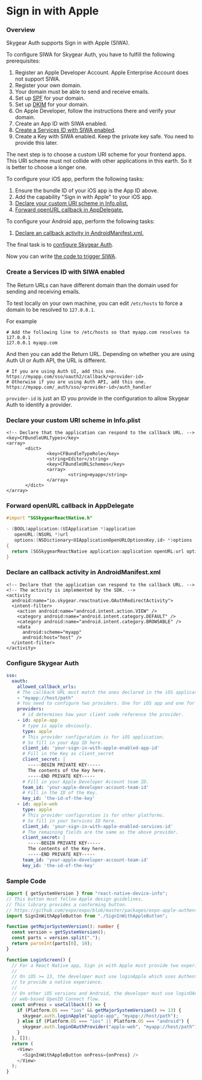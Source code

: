 # Sign in with Apple

### Overview

Skygear Auth supports Sign in with Apple \(SIWA\).

To configure SIWA for Skygear Auth, you have to fulfill the following prerequisites:

1. Register an Apple Developer Account. Apple Enterprise Account does not support SIWA.
2. Register your own domain.
3. Your domain must be able to send and receive emails.
4. Set up [SPF](https://en.wikipedia.org/wiki/Sender_Policy_Framework) for your domain.
5. Set up [DKIM](https://en.wikipedia.org/wiki/DomainKeys_Identified_Mail) for your domain.
6. On Apple Developer, follow the instructions there and verify your domain.
7. Create an App ID with SIWA enabled.
8. [Create a Services ID with SIWA enabled](sign-in-with-apple.md#create-a-services-id-with-siwa-enabled).
9. Create a Key with SIWA enabled. Keep the private key safe. You need to provide this later.

The next step is to choose a custom URI scheme for your frontend apps. This URI scheme must not collide with other applications in this earth. So it is better to choose a longer one.

To configure your iOS app, perform the following tasks:

1. Ensure the bundle ID of your iOS app is the App ID above.
2. Add the capability "Sign in with Apple" to your iOS app.
3. [Declare your custom URI scheme in Info.plist.](sign-in-with-apple.md#declare-your-custom-uri-scheme-in-info-plist)
4. [Forward openURL callback in AppDelegate.](sign-in-with-apple.md#forward-openurl-callback-in-appdelegate)

To configure your Android app, perform the following tasks:

1. [Declare an callback activity in AndroidManifest.xml.](sign-in-with-apple.md#declare-an-callback-activity-in-androidmanifest-xml)

The final task is to [configure Skygear Auth](sign-in-with-apple.md#configure-skygear-auth).

Now you can write [the code to trigger SIWA](sign-in-with-apple.md#sample-code).

### Create a Services ID with SIWA enabled

The Return URLs can have different domain than the domain used for sending and receiving emails.

To test locally on your own machine, you can edit `/etc/hosts` to force a domain to be resolved to `127.0.0.1`.

For example

```
# Add the following line to /etc/hosts so that myapp.com resolves to 127.0.0.1
127.0.0.1 myapp.com
```

And then you can add the Return URL. Depending on whether you are using Auth UI or Auth API, the URL is different.

```
# If you are using Auth UI, add this one.
https://myapp.com/sso/oauth2/callback/<provider-id>
# Otherwise if you are using Auth API, add this one.
https://myapp.com/_auth/sso/<provider-id>/auth_handler
```

`provider-id` is just an ID you provide in the configuration to allow Skygear Auth to identify a provider.

### Declare your custom URI scheme in Info.plist

```markup
<!-- Declare that the application can respond to the callback URL. -->
<key>CFBundleURLTypes</key>
<array>
       <dict>
               <key>CFBundleTypeRole</key>
               <string>Editor</string>
               <key>CFBundleURLSchemes</key>
               <array>
                       <string>myapp</string>
               </array>
       </dict>
</array>
```

### Forward openURL callback in AppDelegate

```objectivec
#import "SGSkygearReactNative.h"

- (BOOL)application:(UIApplication *)application
   openURL:(NSURL *)url
   options:(NSDictionary<UIApplicationOpenURLOptionsKey,id> *)options
{
  return [SGSkygearReactNative application:application openURL:url options:options];
}
```

### Declare an callback activity in AndroidManifest.xml

```markup
<!-- Declare that the application can respond to the callback URL. -->
<!-- The activity is implemented by the SDK. -->
<activity
  android:name="io.skygear.reactnative.OAuthRedirectActivity">
  <intent-filter>
    <action android:name="android.intent.action.VIEW" />
    <category android:name="android.intent.category.DEFAULT" />
    <category android:name="android.intent.category.BROWSABLE" />
    <data
      android:scheme="myapp"
      android:host="host" />
  </intent-filter>
</activity>
```

### Configure Skygear Auth

```yaml
sso:
  oauth:
    allowed_callback_urls:
    # The callback URL must match the ones declared in the iOS application and in the Android application.
    - "myapp://host/path"
    # You need to configure two providers. One for iOS app and one for other platforms.
    providers:
      # id determines how your client code reference the provider.
    - id: apple-app
      # type is apple obviously.
      type: apple
      # This provider configuration is for iOS application.
      # So fill in your App ID here.
      client_id: 'your-sign-in-with-apple-enabled-app-id'
      # Fill in the Key as client_secret
      client_secret: |
        -----BEGIN PRIVATE KEY-----
        The contents of the Key here.
        -----END PRIVATE KEY-----
      # Fill in your Apple Developer Account team ID.
      team_id: 'your-apple-developer-account-team-id'
      # Fill in the ID of the Key.
      key_id: 'the-id-of-the-key'
    - id: apple-web
      type: apple
      # This provider configuration is for other platforms.
      # So fill in your Services ID here.
      client_id: 'your-sign-in-with-apple-enabled-services-id'
      # The remaining fields are the same as the above provider.
      client_secret: |
        -----BEGIN PRIVATE KEY-----
        The contents of the Key here.
        -----END PRIVATE KEY-----
      team_id: 'your-apple-developer-account-team-id'
      key_id: 'the-id-of-the-key'

```

### Sample Code

```typescript
import { getSystemVersion } from "react-native-device-info";
// This button must follow Apple design guidelines.
// This library provides a conforming button.
// https://github.com/expo/expo/blob/master/packages/expo-apple-authentication/src/AppleAuthenticationButton.tsx
import SignInWithAppleButton from "./SignInWithAppleButton";

function getMajorSystemVersion(): number {
  const version = getSystemVersion();
  const parts = version.split(".");
  return parseInt(parts[0], 10);
}

function LoginScreen() {
  // For a React Native app, Sign in with Apple must provide two experiences.
  //
  // On iOS >= 13, the developer must use loginApple which uses AuthenticationServices
  // to provide a native experience.
  //
  // On other iOS versions and Android, the developer must use loginOAuthProvider which is the standard
  // web-based OpenID Connect flow.
  const onPress = useCallback(() => {
    if (Platform.OS === "ios" && getMajorSystemVersion() >= 13) {
      skygear.auth.loginApple("apple-app", "myapp://host/path");
    } else if (Platform.OS === "ios" || Platform.OS === "android") {
      skygear.auth.loginOAuthProvider("apple-web", "myapp://host/path");
    }
  }, []);
  return (
    <View>
      <SignInWithAppleButton onPress={onPress} />
    </View>
  );
}
```

